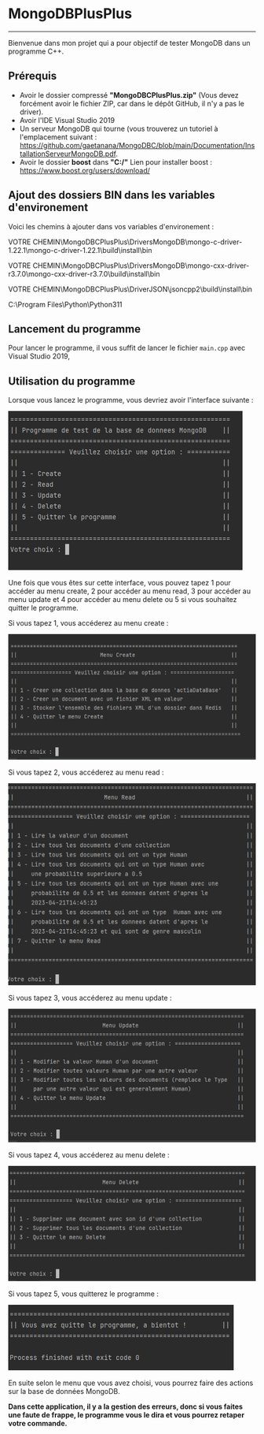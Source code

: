 MongoDBPlusPlus
==============

********
Bienvenue dans mon projet qui a pour objectif de tester MongoDB dans un programme C++.

Prérequis
---------
- Avoir le dossier compressé **"MongoDBCPlusPlus.zip"** (Vous devez forcément avoir le fichier ZIP, car dans le dépôt GitHub, il n'y a pas le driver).
- Avoir l'IDE Visual Studio 2019
- Un serveur MongoDB qui tourne (vous trouverez un tutoriel à l'emplacement suivant : https://github.com/gaetanana/MongoDBC/blob/main/Documentation/InstallationServeurMongoDB.pdf.
- Avoir le dossier **boost** dans **"C:/"**
Lien pour installer boost : 
https://www.boost.org/users/download/

Ajout des dossiers BIN dans les variables d'environement
---------

Voici les chemins à ajouter dans vos variables d'environement : 

VOTRE CHEMIN\MongoDBCPlusPlus\DriversMongoDB\mongo-c-driver-1.22.1\mongo-c-driver-1.22.1\build\install\bin

VOTRE CHEMIN\MongoDBCPlusPlus\DriversMongoDB\mongo-cxx-driver-r3.7.0\mongo-cxx-driver-r3.7.0\build\install\bin

VOTRE CHEMIN\MongoDBCPlusPlus\DriverJSON\jsoncpp2\build\install\bin

C:\Program Files\Python\Python311

Lancement du programme
----------------------

Pour lancer le programme, il vous suffit de lancer le fichier ``main.cpp`` avec Visual Studio 2019,


Utilisation du programme
------------------------

Lorsque vous lancez le programme, vous devriez avoir l'interface suivante :

![imgLancement.png](imgREADME%2FimgLancement.png)

Une fois que vous êtes sur cette interface, vous pouvez tapez 1 pour accéder au menu create, 2 pour accéder au menu read,
3 pour accéder au menu update et 4 pour accéder au menu delete ou 5 si vous souhaitez quitter le programme.

Si vous tapez 1, vous accéderez au menu create :

![CREATE.png](imgREADME%2FCREATE.png)

Si vous tapez 2, vous accéderez au menu read :

![READ.png](imgREADME%2FREAD.png)

Si vous tapez 3, vous accéderez au menu update :

![UPDATE.png](imgREADME%2FUPDATE.png)

Si vous tapez 4, vous accéderez au menu delete :

![DELETE.png](imgREADME%2FDELETE.png)

Si vous tapez 5, vous quitterez le programme :

![quitter.png](imgREADME%2Fquitter.png)

En suite selon le menu que vous avez choisi, vous pourrez faire des actions sur la base de données MongoDB.

**Dans cette application, il y a la gestion des erreurs, donc si vous faites une faute de frappe, le programme vous le dira et vous pourrez retaper votre commande.**
